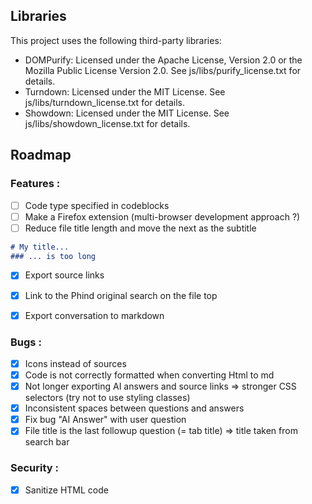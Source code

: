 ## Libraries
This project uses the following third-party libraries:

- DOMPurify: Licensed under the Apache License, Version 2.0 or the Mozilla Public License Version 2.0. See js/libs/purify_license.txt for details.
- Turndown: Licensed under the MIT License. See js/libs/turndown_license.txt for details.
- Showdown: Licensed under the MIT License. See js/libs/showdown_license.txt for details.

## Roadmap
### Features :
- [ ] Code type specified in codeblocks
- [ ] Make a Firefox extension (multi-browser development approach ?)
- [ ] Reduce file title length and move the next as the subtitle
```md
# My title...
### ... is too long
```
- [x] Export source links
- [x] Link to the Phind original search on the file top
- [x] Export conversation to markdown


### Bugs :
- [x] Icons instead of sources
- [x] Code is not correctly formatted when converting Html to md 
- [x] Not longer exporting AI answers and source links
     => stronger CSS selectors (try not to use styling classes)
- [x] Inconsistent spaces between questions and answers
- [x] Fix bug "AI Answer" with user question
- [x] File title is the last followup question (= tab title)
     => title taken from search bar

### Security :
-[x] Sanitize HTML code

